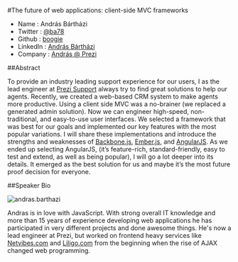 #The future of web applications: client-side MVC frameworks

* Name      : András Bártházi
* Twitter   : [@ba78](http://twitter.com/ba78)
* Github    : [boogie](http://github.com/boogie)
* LinkedIn  : [András Bártházi](http://www.linkedin.com/in/barthaziandras)
* Company   : [András @ Prezi](https://prezi.com/about/andras-barthazi/)

##Abstract

To provide an industry leading support experience for our users, I as the lead engineer at
[Prezi Support](https://prezi.com/support/) always try to find great solutions to help our agents. Recently,
we created a web-based CRM system to make agents more productive. Using a client side MVC was a no-brainer
(we replaced a generated admin solution). Now we can engineer high-speed, non-traditional, and easy-to-use user
interfaces. We selected a framework that was best for our goals and implemented our key features with the most
popular variations. I will share these implementations and introduce the strengths and weaknesses of
[Backbone.js](http://backbonejs.org/), [Ember.js](http://emberjs.com/), and [AngularJS](http://angularjs.org/).
As we ended up selecting AngularJS, (it’s feature-rich, standard-friendly, easy to test and extend, as well
as being popular), I will go a lot deeper into its details. It emerged as the best solution for us and maybe
it’s the most future proof decision for everyone.

##Speaker Bio

![andras.barthazi](https://raw.github.com/cascadiajs/2013.cascadiajs.com/master/images/boogie.png)

Andras is in love with JavaScript. With strong overall IT knowledge and more than 15 years of experience
developing web applications he has participated in very different projects and done awesome things. He's
now a lead engineer at Prezi, but worked on frontend heavy services like [Netvibes.com](http://netvibes.com/)
and [Liligo.com](http://liligo.com/) from the beginning when the rise of AJAX changed web programming.